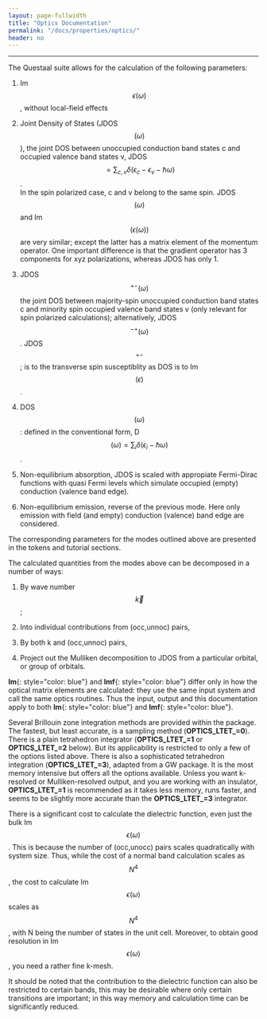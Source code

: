 ```yaml
---
layout: page-fullwidth
title: "Optics Documentation"
permalink: "/docs/properties/optics/"
header: no
---
```

_____________________________________________________________

The Questaal suite allows for the calculation of the following parameters:

1.   Im $$\epsilon(\omega)$$, without local-field effects

2.   Joint Density of States (JDOS$$(\omega)$$), the joint DOS between unoccupied conduction band states c and occupied valence band states v, JDOS $$= \sum_{c,v}\delta (\epsilon_c−\epsilon_v−\hbar\omega)$$.  
     In the spin polarized case, c and v belong to the same spin. JDOS$$(\omega)$$ and Im$$(\epsilon(\omega))$$ are very similar; except the latter has a matrix element of the momentum operator. One important difference is that the gradient operator has 3 components for xyz polarizations, whereas JDOS has only 1.
	 
3.   JDOS$$^{+−}(\omega)$$ the joint DOS between majority-spin unoccupied conduction band states c and minority spin occupied valence band states v (only relevant for spin polarized calculations); alternatively, JDOS$$^{−+}(\omega)$$. JDOS$$^{+−}$$; is to the transverse spin susceptiblity as DOS is to Im $$(\epsilon)$$.

4.   DOS$$(\omega)$$: defined in the conventional form, D$$(\omega) = \sum_i\delta(\epsilon_i−\hbar\omega)$$.

5.   Non-equilibrium absorption, JDOS is scaled with appropiate Fermi-Dirac functions with quasi Fermi levels which simulate occupied (empty) conduction (valence band edge).

6.   Non-equilibrium emission, reverse of the previous mode. Here only emission with field (and empty) conduction (valence) band edge are considered.

The corresponding parameters for the modes outlined above are presented in the tokens and tutorial sections.  

The calculated quantities from the modes above can be decomposed in a number of ways:

1.   By wave number $$\vec{k}$$;

2.   Into individual contributions from (occ,unnoc) pairs,

3.   By both k and (occ,unnoc) pairs,

4.   Project out the Mulliken decomposition to JDOS from a particular orbital, or group of orbitals.

**lm**{: style="color: blue"} and **lmf**{: style="color: blue"} differ only in how the optical matrix elements are calculated: they use the same input system and call the same optics routines. Thus the input, output and this documentation apply to both **lm**{: style="color: blue"} and **lmf**{: style="color: blue"}.  

Several Brillouin zone integration methods are provided within the package. The fastest, but least accurate, is a sampling method (**OPTICS_LTET_=0**). There is a plain tetrahedron integrator (**OPTICS_LTET_=1** or **OPTICS_LTET_=2** below). But its applicability is restricted to only a few of the options listed above. There is also a sophisticated tetrahedron integration (**OPTICS_LTET_=3**), adapted from a GW package. It is the most memory intensive but offers all the options available. Unless you want k-resolved or Mulliken-resolved output, and you are working with an insulator, **OPTICS_LTET_=1** is recommended as it takes less memory, runs faster, and seems to be slightly more accurate than the **OPTICS_LTET_=3** integrator.  

There is a significant cost to calculate the dielectric function, even just the bulk Im $$\epsilon(\omega)$$. This is because the number of (occ,unocc) pairs scales quadratically with system size. Thus, while the cost of a normal band calculation scales as $$N^4$$, the cost to calculate Im$$\epsilon(\omega)$$ scales as $$N^4$$, with N being the number of states in the unit cell. Moreover, to obtain good resolution in Im $$\epsilon(\omega)$$, you need a rather fine k-mesh.

It should be noted that the contribution to the dielectric function can also be restricted to certain bands, this may be desirable where only certain transitions are important; in this way memory and calculation time can be significantly reduced.
